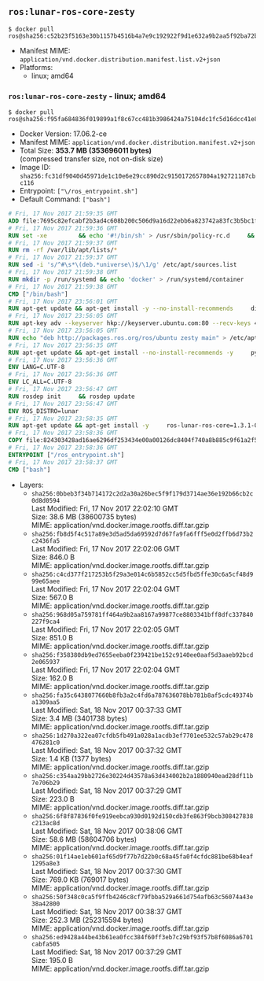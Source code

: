 ## `ros:lunar-ros-core-zesty`

```console
$ docker pull ros@sha256:c52b23f5163e30b1157b4516b4a7e9c192922f9d1e632a9b2aa5f92ba72b5f44
```

-	Manifest MIME: `application/vnd.docker.distribution.manifest.list.v2+json`
-	Platforms:
	-	linux; amd64

### `ros:lunar-ros-core-zesty` - linux; amd64

```console
$ docker pull ros@sha256:f95fa684836f019899a1f8c67cc481b3986424a75104dc1fc5d16dcc41e8e006
```

-	Docker Version: 17.06.2-ce
-	Manifest MIME: `application/vnd.docker.distribution.manifest.v2+json`
-	Total Size: **353.7 MB (353696011 bytes)**  
	(compressed transfer size, not on-disk size)
-	Image ID: `sha256:fc31df9040d45971de1c10e6e29cc890d2c9150172657804a192721187cbc116`
-	Entrypoint: `["\/ros_entrypoint.sh"]`
-	Default Command: `["bash"]`

```dockerfile
# Fri, 17 Nov 2017 21:59:35 GMT
ADD file:7695c82efcabf2b3ad4c608b200c506d9a16d22ebb6a823742a83fc3b5bc1f31 in / 
# Fri, 17 Nov 2017 21:59:36 GMT
RUN set -xe 		&& echo '#!/bin/sh' > /usr/sbin/policy-rc.d 	&& echo 'exit 101' >> /usr/sbin/policy-rc.d 	&& chmod +x /usr/sbin/policy-rc.d 		&& dpkg-divert --local --rename --add /sbin/initctl 	&& cp -a /usr/sbin/policy-rc.d /sbin/initctl 	&& sed -i 's/^exit.*/exit 0/' /sbin/initctl 		&& echo 'force-unsafe-io' > /etc/dpkg/dpkg.cfg.d/docker-apt-speedup 		&& echo 'DPkg::Post-Invoke { "rm -f /var/cache/apt/archives/*.deb /var/cache/apt/archives/partial/*.deb /var/cache/apt/*.bin || true"; };' > /etc/apt/apt.conf.d/docker-clean 	&& echo 'APT::Update::Post-Invoke { "rm -f /var/cache/apt/archives/*.deb /var/cache/apt/archives/partial/*.deb /var/cache/apt/*.bin || true"; };' >> /etc/apt/apt.conf.d/docker-clean 	&& echo 'Dir::Cache::pkgcache ""; Dir::Cache::srcpkgcache "";' >> /etc/apt/apt.conf.d/docker-clean 		&& echo 'Acquire::Languages "none";' > /etc/apt/apt.conf.d/docker-no-languages 		&& echo 'Acquire::GzipIndexes "true"; Acquire::CompressionTypes::Order:: "gz";' > /etc/apt/apt.conf.d/docker-gzip-indexes 		&& echo 'Apt::AutoRemove::SuggestsImportant "false";' > /etc/apt/apt.conf.d/docker-autoremove-suggests
# Fri, 17 Nov 2017 21:59:37 GMT
RUN rm -rf /var/lib/apt/lists/*
# Fri, 17 Nov 2017 21:59:37 GMT
RUN sed -i 's/^#\s*\(deb.*universe\)$/\1/g' /etc/apt/sources.list
# Fri, 17 Nov 2017 21:59:38 GMT
RUN mkdir -p /run/systemd && echo 'docker' > /run/systemd/container
# Fri, 17 Nov 2017 21:59:38 GMT
CMD ["/bin/bash"]
# Fri, 17 Nov 2017 23:56:01 GMT
RUN apt-get update && apt-get install -y --no-install-recommends     dirmngr     gnupg2     && rm -rf /var/lib/apt/lists/*
# Fri, 17 Nov 2017 23:56:05 GMT
RUN apt-key adv --keyserver hkp://keyserver.ubuntu.com:80 --recv-keys 421C365BD9FF1F717815A3895523BAEEB01FA116
# Fri, 17 Nov 2017 23:56:05 GMT
RUN echo "deb http://packages.ros.org/ros/ubuntu zesty main" > /etc/apt/sources.list.d/ros-latest.list
# Fri, 17 Nov 2017 23:56:35 GMT
RUN apt-get update && apt-get install --no-install-recommends -y     python-rosdep     python-rosinstall     python-vcstools     && rm -rf /var/lib/apt/lists/*
# Fri, 17 Nov 2017 23:56:36 GMT
ENV LANG=C.UTF-8
# Fri, 17 Nov 2017 23:56:36 GMT
ENV LC_ALL=C.UTF-8
# Fri, 17 Nov 2017 23:56:47 GMT
RUN rosdep init     && rosdep update
# Fri, 17 Nov 2017 23:56:47 GMT
ENV ROS_DISTRO=lunar
# Fri, 17 Nov 2017 23:58:35 GMT
RUN apt-get update && apt-get install -y     ros-lunar-ros-core=1.3.1-0*     && rm -rf /var/lib/apt/lists/*
# Fri, 17 Nov 2017 23:58:36 GMT
COPY file:824303428ad16ae6296df253434e00a00126dc8404f740a8b885c9f61a2f5fcb in / 
# Fri, 17 Nov 2017 23:58:36 GMT
ENTRYPOINT ["/ros_entrypoint.sh"]
# Fri, 17 Nov 2017 23:58:37 GMT
CMD ["bash"]
```

-	Layers:
	-	`sha256:0bbeb3f34b714172c2d2a30a26bec5f9f179d3714ae36e192b66cb2c0d8d0594`  
		Last Modified: Fri, 17 Nov 2017 22:02:10 GMT  
		Size: 38.6 MB (38600735 bytes)  
		MIME: application/vnd.docker.image.rootfs.diff.tar.gzip
	-	`sha256:fb8d5f4c517a89e3d5ad5da69592d7d67fa9fa6fff5e0d2ffb6d73b2c2436fa5`  
		Last Modified: Fri, 17 Nov 2017 22:02:06 GMT  
		Size: 846.0 B  
		MIME: application/vnd.docker.image.rootfs.diff.tar.gzip
	-	`sha256:c4cd377f217253b5f29a3e014c6b5852cc5d5fbd5ffe30c6a5cf48d999e65aee`  
		Last Modified: Fri, 17 Nov 2017 22:02:04 GMT  
		Size: 567.0 B  
		MIME: application/vnd.docker.image.rootfs.diff.tar.gzip
	-	`sha256:968d05a759781ff464a9b2aa8167a99877ce8803341bff8dfc337840227f9ca4`  
		Last Modified: Fri, 17 Nov 2017 22:02:05 GMT  
		Size: 851.0 B  
		MIME: application/vnd.docker.image.rootfs.diff.tar.gzip
	-	`sha256:f358380db9ed7655eeba0f239421be152c9140ee0aaf5d3aaeb92bcd2e065937`  
		Last Modified: Fri, 17 Nov 2017 22:02:04 GMT  
		Size: 162.0 B  
		MIME: application/vnd.docker.image.rootfs.diff.tar.gzip
	-	`sha256:fa35c6438077660b8fb3a2c4fd6a787636078bb781b8af5cdc49374ba1309aa5`  
		Last Modified: Sat, 18 Nov 2017 00:37:33 GMT  
		Size: 3.4 MB (3401738 bytes)  
		MIME: application/vnd.docker.image.rootfs.diff.tar.gzip
	-	`sha256:1d270a322ea07cfdb5fb491a028a1acdb3ef7701ee532c57ab29c478476281c0`  
		Last Modified: Sat, 18 Nov 2017 00:37:32 GMT  
		Size: 1.4 KB (1377 bytes)  
		MIME: application/vnd.docker.image.rootfs.diff.tar.gzip
	-	`sha256:c354aa29bb2726e30224d43578a63d434002b2a1880940ead28df11b7e706b29`  
		Last Modified: Sat, 18 Nov 2017 00:37:29 GMT  
		Size: 223.0 B  
		MIME: application/vnd.docker.image.rootfs.diff.tar.gzip
	-	`sha256:6f8f87836f0fe919eebca930d0192d150cdb3fe863f9bcb308427838c213ac8d`  
		Last Modified: Sat, 18 Nov 2017 00:38:06 GMT  
		Size: 58.6 MB (58604706 bytes)  
		MIME: application/vnd.docker.image.rootfs.diff.tar.gzip
	-	`sha256:01f14ae1eb601af65d9f77b7d22b0c68a45fa0f4cfdc881be68b4eaf1295a8e3`  
		Last Modified: Sat, 18 Nov 2017 00:37:30 GMT  
		Size: 769.0 KB (769017 bytes)  
		MIME: application/vnd.docker.image.rootfs.diff.tar.gzip
	-	`sha256:50f348c0ca5f9ffb4246c8cf79fbba529a661d754afb63c56074a43e38a42800`  
		Last Modified: Sat, 18 Nov 2017 00:38:37 GMT  
		Size: 252.3 MB (252315594 bytes)  
		MIME: application/vnd.docker.image.rootfs.diff.tar.gzip
	-	`sha256:ed9428a44be43b61ea0fcc384f60ff3eb7c29bf93f57b8f6086a6701cabfa505`  
		Last Modified: Sat, 18 Nov 2017 00:37:29 GMT  
		Size: 195.0 B  
		MIME: application/vnd.docker.image.rootfs.diff.tar.gzip
